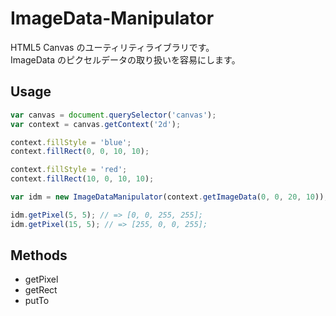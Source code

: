 # ImageData-Manipulator

HTML5 Canvas のユーティリティライブラリです。  
ImageData のピクセルデータの取り扱いを容易にします。

## Usage

```javascript
var canvas = document.querySelector('canvas');
var context = canvas.getContext('2d');

context.fillStyle = 'blue';
context.fillRect(0, 0, 10, 10);

context.fillStyle = 'red';
context.fillRect(10, 0, 10, 10);

var idm = new ImageDataManipulator(context.getImageData(0, 0, 20, 10));

idm.getPixel(5, 5); // => [0, 0, 255, 255];
idm.getPixel(15, 5); // => [255, 0, 0, 255];
```

## Methods
- getPixel
- getRect
- putTo
